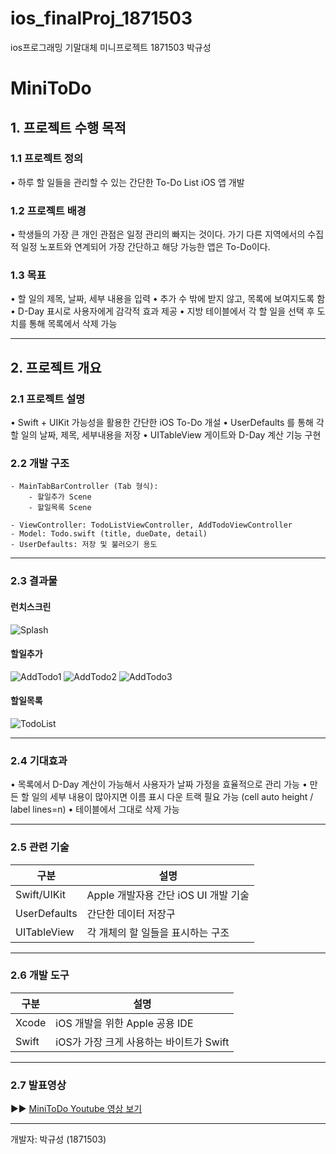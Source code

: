 # ios_finalProj_1871503
ios프로그래밍 기말대체 미니프로젝트 1871503 박규성
# MiniToDo

## 1. 프로젝트 수행 목적

### 1.1 프로젝트 정의

• 하루 할 일들을 관리할 수 있는 간단한 To-Do List iOS 앱 개발

### 1.2 프로젝트 배경

• 학생들의 가장 큰 개인 관점은 일정 관리의 빠지는 것이다. 가기 다른 지역에서의 수집적 일정 노포트와 연계되어 가장 간단하고 해당 가능한 앱은 To-Do이다.

### 1.3 목표

• 할 일의 제목, 날짜, 세부 내용을 입력
• 추가 수 밖에 받지 않고, 목록에 보여지도록 함
• D-Day 표시로 사용자에게 감각적 효과 제공
• 지방 테이블에서 각 할 일을 선택 후 도치를 통해 목록에서 삭제 가능

---

## 2. 프로젝트 개요

### 2.1 프로젝트 설명

• Swift + UIKit 가능성을 활용한 간단한 iOS To-Do 개설
• UserDefaults 를 통해 각 할 일의 날짜, 제목, 세부내용을 저장
• UITableView 게이트와 D-Day 계산 기능 구현

### 2.2 개발 구조

```
- MainTabBarController (Tab 형식): 
    - 할일추가 Scene
    - 할일목록 Scene

- ViewController: TodoListViewController, AddTodoViewController
- Model: Todo.swift (title, dueDate, detail)
- UserDefaults: 저장 및 불러오기 용도
```

---

### 2.3 결과물

#### 런치스크린

![Splash](https://github.com/ksPARK821/ios_finalProj_1871503/assets/preview1.png)

#### 할일추가

![AddTodo1](https://github.com/ksPARK821/ios_finalProj_1871503/assets/preview2.png)
![AddTodo2](https://github.com/ksPARK821/ios_finalProj_1871503/assets/preview3.png)
![AddTodo3](https://github.com/ksPARK821/ios_finalProj_1871503/assets/preview4.png)

#### 할일목록

![TodoList](https://github.com/ksPARK821/ios_finalProj_1871503/assets/preview5.png)

---

### 2.4 기대효과

• 목록에서 D-Day 계산이 가능해서 사용자가 날짜 가정을 효율적으로 관리 가능
• 만든 할 일의 세부 내용이 많아지면 이름 표시 다운 트랙 필요 가능 (cell auto height / label lines=n)
• 테이블에서 그대로 삭제 가능

---

### 2.5 관련 기술

| 구분           | 설명                         |
| ------------ | -------------------------- |
| Swift/UIKit  | Apple 개발자용 간단 iOS UI 개발 기술 |
| UserDefaults | 간단한 데이터 저장구                |
| UITableView  | 각 개체의 할 일들을 표시하는 구조        |

---

### 2.6 개발 도구

| 구분    | 설명                         |
| ----- | -------------------------- |
| Xcode | iOS 개발을 위한 Apple 공용 IDE    |
| Swift | iOS가 가장 크게 사용하는 바이트가 Swift |

---

### 2.7 발표영상

▶▶ [MiniToDo Youtube 영상 보기](https://youtu.be/your_video_link)

---

개발자: 박규성 (1871503)
